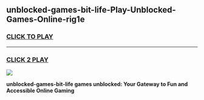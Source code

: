 
## unblocked-games-bit-life-Play-Unblocked-Games-Online-rig1e
<h3>
<a href="https://premium76.site?title=unblocked-games-bit-life&ref=25A">CLICK TO PLAY</a></h3>
<hr>

<h3>
<a href="https://premium76.site?title=unblocked-games-bit-life&ref=25A">CLICK 2 PLAY</a>
  
</h3>

<a href="https://premium76.site?title=unblocked-games-bit-life&ref=25A"><img src="https://clearcache.store/games.png"></a>


**unblocked-games-bit-life games unblocked: Your Gateway to Fun and Accessible Online Gaming**
